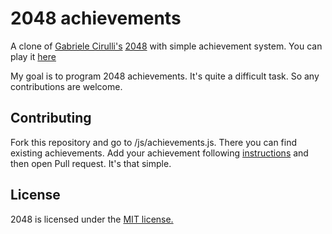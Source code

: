 # 2048 achievements
A clone of [Gabriele Cirulli's](http://github.com/gabrielecirulli/) [2048](http://gabrielecirulli.github.io/2048/) with simple achievement system.
You can play it [here](http://facelesstheone.github.io/2048)

My goal is to program 2048 achievements. It's quite a difficult task. So any contributions are welcome.

## Contributing
Fork this repository and go to /js/achievements.js. There you can find existing achievements. Add your achievement following [instructions](https://github.com/FacelessTheOne/2048/blob/gh-pages/ACHIEVEMENTS.md) and then open Pull request. It's that simple.

## License
2048 is licensed under the [MIT license.](https://github.com/gabrielecirulli/2048/blob/master/LICENSE.txt)
